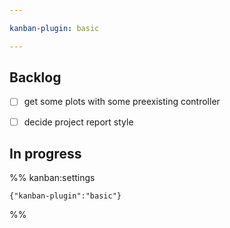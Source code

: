 ```yaml
---

kanban-plugin: basic

---
```


## Backlog

- [ ] get some plots with some preexisting controller
- [ ] decide project report style


## In progress





%% kanban:settings
```
{"kanban-plugin":"basic"}
```
%%